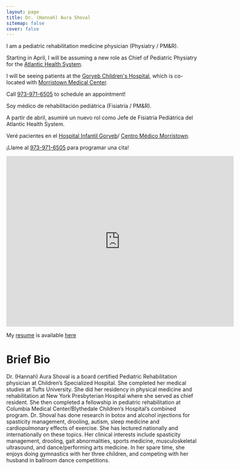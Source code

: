 ```yaml
---
layout: page
title: Dr. (Hannah) Aura Shoval
sitemap: false
cover: false
---
```


<div class="container" markdown="1">
<div class="row" markdown="1">

  <div class="col" markdown="1">

I am a pediatric rehabilitation medicine physician (Physiatry / PM&R).

Starting in April, I will be assuming a new role as Chief of Pediatric Physiatry for the [Atlantic Health System](https://www.atlantichealth.org/).

I will be seeing patients at the [Goryeb Children's Hospital](https://www.atlantichealth.org/locations/hospitals/goryeb-childrens-hospital.html), which is co-located with 
[Morristown Medical Center](https://www.google.com/maps/dir//morristown+medical+center/data=!4m6!4m5!1m1!4e2!1m2!1m1!1s0x89c3a69b3e3b5bdf:0x5edce84ac07d4a42?sa=X&ved=2ahUKEwiPyuG0g7X1AhVSjokEHcVeDZcQ9Rd6BAgzEAU).

Call [973-971-6505](tel:9739716505) to schedule an appointment!

</div>
  <div class="col" markdown="1">
  
  Soy médico de rehabilitación pediátrica (Fisiatría / PM&R).

A partir de abril, asumiré un nuevo rol como Jefe de Fisiatría Pediátrica del Atlantic Health System.

Veré pacientes en el [Hospital Infantil Goryeb](https://www.atlantichealth.org/locations/hospitals/goryeb-childrens-hospital.html)/ [Centro Médico Morristown](https://www.google.com/maps/dir//morristown+medical+center/data=!4m6!4m5!1m1!4e2!1m2!1m1!1s0x89c3a69b3e3b5bdf:0x5edce84ac07d4a42?sa=X&ved=2ahUKEwiPyuG0g7X1AhVSjokEHcVeDZcQ9Rd6BAgzEAU).

¡Llame al [973-971-6505](tel:9739716505) para programar una cita!

  </div>
</div>
</div>


<iframe src="https://www.google.com/maps/embed?pb=!1m18!1m12!1m3!1d3020.735760952202!2d-74.4667287489762!3d40.78982297922201!2m3!1f0!2f0!3f0!3m2!1i1024!2i768!4f13.1!3m3!1m2!1s0x89c3a69b9756fc53%3A0x76e0e806b796dfac!2sGoryeb%20Children&#39;s%20Hospital!5e0!3m2!1sen!2sus!4v1642293492692!5m2!1sen!2sus" width="600" height="450" style="border:0;" allowfullscreen="" loading="lazy"></iframe>


My [resume](/assets/Resume.pdf) is available [here](/assets/Resume.pdf)


# Brief Bio

Dr. (Hannah) Aura Shoval is a board certified Pediatric Rehabilitation physician at Children’s Specialized Hospital. She completed her medical studies at Tufts University. She did her residency in physical medicine and rehabilitation at New York Presbyterian Hospital where she served as chief resident. She then completed a fellowship in pediatric rehabilitation at Columbia Medical Center/Blythedale Children’s Hospital’s combined program. Dr. Shoval has done research in botox and alcohol injections for spasticity management, drooling, autism,  sleep medicine and cardiopulmonary effects of exercise. She has lectured nationally and internationally on these topics.  Her clinical interests include spasticity management, drooling, gait abnormalities, sports medicine, musculoskeletal ultrasound, and dance/performing arts medicine. In her spare time, she enjoys doing gymnastics with her three children, and competing with her husband in ballroom dance competitions.
